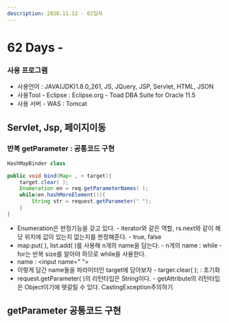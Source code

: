 ```yaml
---
description: 2020.11.12 - 62일차
---
```


# 62 Days -

### 사용 프로그램

* 사용언어 : JAVA\(JDK\)1.8.0\_261, JS, JQuery, JSP, Servlet, HTML, JSON
* 사용Tool  - Eclipse : Eclipse.org - Toad DBA Suite for Oracle 11.5
* 사용 서버 - WAS : Tomcat

## Servlet, Jsp, 페이지이동

### 반복 getParameter : 공통코드 구현

```java
HashMapBinder class

public void bind(Map< , > target){
    target.clear( );
    Enumeration en = req.getParameterNames( );
    while(en.hashMoreElement()){
        String str = request.getParameter(" ");
    }
}
```

* Enumeration은 판정기능을 갖고 있다. - iterator와 같은 역할, rs.next와 같이 해당 위치에 값이 있는지 없는지를 판정해준다. - true, false
* map.put\( \), list.add\( \)를 사용해 n개의 name을 담는다. - n개의 name : while - for는 반복 size를 알아야 하므로 while을 사용한다.
* name : &lt;input name=" "&gt;
* 이렇게 담긴 name들을 파라미터인 target에 담아보자 - targer.clear\( \); : 초기화
* request.getParameter\( \)의 리턴타입은 String이다. - getAttribute의 리턴타입은 Object이기에 헷갈릴 수 있다. CastingException주의하기

## getParameter 공통코드 구현


